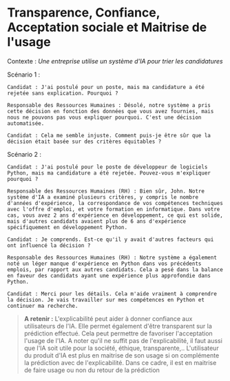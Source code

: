 # Transparence, Confiance, Acceptation sociale et Maitrise de l'usage

Contexte : *Une entreprise utilise un système d'IA pour trier les candidatures*

Scénario 1 : 

    Candidat : J'ai postulé pour un poste, mais ma candidature a été rejetée sans explication. Pourquoi ?

    Responsable des Ressources Humaines : Désolé, notre système a pris cette décision en fonction des données que vous avez fournies, mais nous ne pouvons pas vous expliquer pourquoi. C'est une décision automatisée.

    Candidat : Cela me semble injuste. Comment puis-je être sûr que la décision était basée sur des critères équitables ?

Scénario 2 : 

    Candidat : J'ai postulé pour le poste de développeur de logiciels Python, mais ma candidature a été rejetée. Pouvez-vous m'expliquer pourquoi ?

    Responsable des Ressources Humaines (RH) : Bien sûr, John. Notre système d'IA a examiné plusieurs critères, y compris le nombre d'années d'expérience, la correspondance de vos compétences techniques avec l'offre d'emploi, et votre formation en informatique. Dans votre cas, vous avez 2 ans d'expérience en développement, ce qui est solide, mais d'autres candidats avaient plus de 6 ans d'expérience spécifiquement en développement Python.

    Candidat : Je comprends. Est-ce qu'il y avait d'autres facteurs qui ont influencé la décision ?

    Responsable des Ressources Humaines (RH) : Notre système a également noté un léger manque d'expérience en Python dans vos précédents emplois, par rapport aux autres candidats. Cela a pesé dans la balance en faveur des candidats ayant une expérience plus approfondie dans Python.

    Candidat : Merci pour les détails. Cela m'aide vraiment à comprendre la décision. Je vais travailler sur mes compétences en Python et continuer ma recherche.

> **A retenir :** L'explicabilité peut aider à donner confiance aux utilisateurs de l'IA. Elle permet également d'être transparent sur 
la prédiction effectué. Cela peut permettre de favoriser l'acceptation l'usage de l'IA. 
A noter qu'il ne suffit pas de l'explicabilité, il faut aussi que l'IA soit utile pour la société, éthique, transparente,..
L'utilisateur du produit d'IA est plus en maitrise de son usage si on complémente la prédiction avec de l'explicabilité. Dans ce cadre, il est en maitrise de faire usage ou non du retour de la prédiction